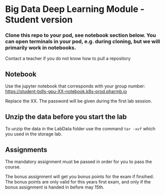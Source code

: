 # Big Data Deep Learning Module - Student version

### Clone this repo to your pod, see notebook section below. You can open terminals in your pod, e.g. during cloning, but we will primarily work in notebooks.

Contact a teacher if you do not know how to pull a repository

## Notebook
Use the jupyter notebook that corresponds with your group number:
https://student-bdls-gpu-XX-notebook.k8s-prod.pharmb.io

Replace the XX. 
The password will be given during the first lab session.

## Unzip the data before you start the lab
To unzip the data in the LabData folder use the command `tar -xvf` which you used in the storage lab.

## Assignments
The mandatory assignment must be passed in order for you to pass the course.

The bonus assignment will get you bonus points for the exam if finsihed. The bonus points are only valid for this years first exam, and only if the bonus assignment is handed in before may 15th.


